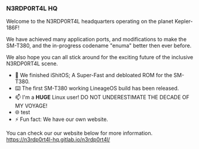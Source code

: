 ### N3RDP0RT4L HQ

Welcome to the N3RDP0RT4L headquarters operating on the planet Kepler-186F!

We have achieved many application ports, and modifications to make the SM-T380, and the in-progress codename "enuma" better then ever before.

We also hope you can all stick around for the exciting future of the inclusive N3RDP0RT4L scene.

- 📱 We finished iShitOS; A Super-Fast and debloated ROM for the SM-T380.
- ⌨️ The first SM-T380 working LineageOS build has been released.
- 📫 I'm a **HUGE** Linux user! DO NOT UNDERESTIMATE THE DECADE OF MY VOYAGE!
- 🌐 test
- ⚡ Fun fact: We have our own website.

You can check our our website below for more information.
https://n3rdp0rt4l-hq.gitlab.io/n3rdp0rt4l/
